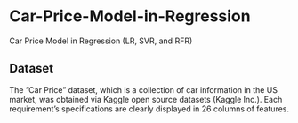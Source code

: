 # Car-Price-Model-in-Regression
Car Price Model in Regression (LR, SVR, and RFR)

## Dataset
The ”Car Price” dataset, which is a collection of car
information in the US market, was obtained via Kaggle
open source datasets (Kaggle Inc.). Each requirement’s
specifications are clearly displayed in 26 columns of
features.
